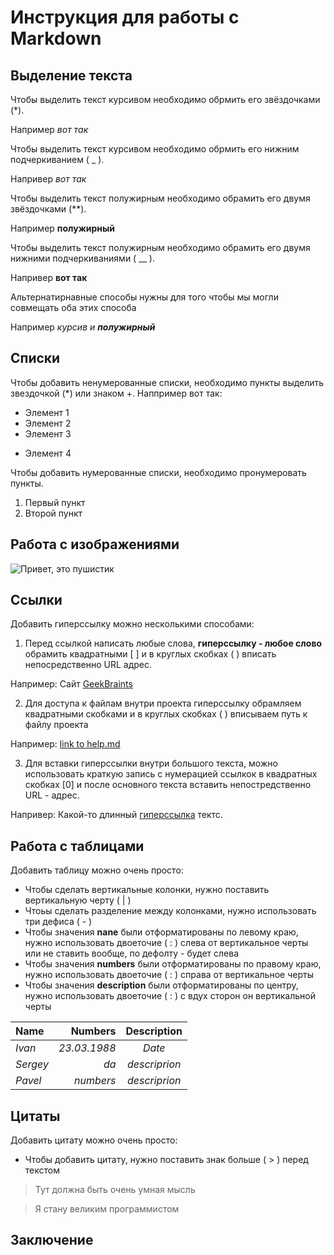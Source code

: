 # Инструкция для работы с Markdown

## Выделение текста

Чтобы выделить текст курсивом необходимо обрмить его звёздочками (*).

Например *вот так*

Чтобы выделить текст курсивом необходимо обрмить его нижним подчеркиванием ( _ ).

Напривер *вот так*

Чтобы выделить текст полужирным необходимо обрамить его двумя звёздочками (**).

Например **полужирный**

Чтобы выделить текст полужирным необходимо обрамить его двумя нижними подчеркиваниями ( __ ).

Напривер **вот так**

Альтернатирнавные способы нужны для того чтобы мы могли совмещать оба этих способа

Например _курсив и **полужирный**_

## Списки

Чтобы добавить ненумерованные списки, необходимо пункты выделить звездочкой (*) или знаком +. Наппример вот так:

* Элемент 1
* Элемент 2
* Элемент 3
+ Элемент 4

Чтобы добавить нумерованные списки, необходимо пронумеровать пункты.

1. Первый пункт
2. Второй пункт
## Работа с изображениями

![Привет, это пушистик](cat.jpg)

## Ссылки

Добавить гиперссылку можно несколькими способами: 
1.  Перед ссылкой написать любые слова, **гиперссылку - любое слово** обрамить квадратными [ ] и в круглых скобках ( ) вписать непосредственно URL адрес.

Например: Сайт  [GeekBraints](https://gb.ru/)

2.  Для доступа к файлам внутри проекта гиперссылку обрамляем квадратными скобками и в круглых скобках ( ) вписываем путь к файлу проекта

Например: [link to help.md](./help.md)

3.  Для вставки гиперссылки внутри большого текста, можно использовать краткую запись с нумерацией ссылкок в квадратных скобках [0] и после основного текста вставить непостредственно URL - адрес.

Напривер: Какой-то длинный [гиперссылка][1] тектс.

[1]:  (https://ru.wikipedia.org/wiki/Markdown)
## Работа с таблицами

Добавить таблицу можно очень просто:

+ Чтобы сделать вертикальные колонки, нужно поставить вертикальную черту  ( | )
+ Чтоьы сделать разделение между колонками, нужно использовать три дефиса ( - )
+ Чтобы значения **nane** были отформатированы по левому краю, нужно использовать двоеточие ( : ) слева от вертикальное черты или не ставить вообще, по дефолту - будет слева
+ Чтобы значения **numbers** были отформатированы по правому краю, нужно использовать двоеточие ( : ) справа от вертикальное черты
+ Чтобы значения **description** были отформатированы по центру, нужно использовать двоеточие ( : ) с вдух сторон он вертикальной черты

Name  |  Numbers  |  Description
:---|---:|:---:|
*Ivan* | *23.03.1988* | *Date*
*Sergey* | *da* | *descriprion*
*Pavel* | *numbers* | *descriprion*

## Цитаты
Добавить цитату можно очень просто:

+ Чтобы добавить цитату, нужно поставить знак больше ( > ) перед текстом

> Тут должна быть очень умная мысль

> Я стану великим программистом
## Заключение
